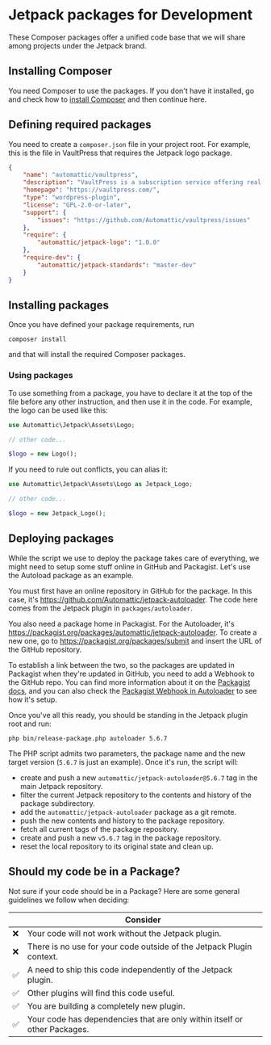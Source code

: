 # Jetpack packages for Development

These Composer packages offer a unified code base that we will share among projects under the Jetpack brand.

## Installing Composer

You need Composer to use the packages. If you don't have it installed, go and check how to [install Composer](https://github.com/Automattic/jetpack/blob/master/docs/development-environment.md#installing-composer) and then continue here.

## Defining required packages

You need to create a `composer.json` file in your project root. For example, this is the file in VaultPress that requires the Jetpack logo package.

```json
{
    "name": "automattic/vaultpress",
    "description": "VaultPress is a subscription service offering real-time backup, automated security scanning, and support from WordPress experts.",
    "homepage": "https://vaultpress.com/",
    "type": "wordpress-plugin",
    "license": "GPL-2.0-or-later",
    "support": {
    	"issues": "https://github.com/Automattic/vaultpress/issues"
    },
    "require": {
        "automattic/jetpack-logo": "1.0.0"
    },
    "require-dev": {
        "automattic/jetpack-standards": "master-dev"
    }
}
```

## Installing packages

Once you have defined your package requirements, run

```
composer install
```

and that will install the required Composer packages.

### Using packages

To use something from a package, you have to declare it at the top of the file before any other instruction, and then use it in the code. For example, the logo can be used like this:

```php
use Automattic\Jetpack\Assets\Logo;

// other code...

$logo = new Logo();
```

If you need to rule out conflicts, you can alias it:

```php
use Automattic\Jetpack\Assets\Logo as Jetpack_Logo;

// other code...

$logo = new Jetpack_Logo();
```

## Deploying packages

While the script we use to deploy the package takes care of everything, we might need to setup some stuff online in GitHub and Packagist. Let's use the Autoload package as an example. 

You must first have an online repository in GitHub for the package. In this case, it's https://github.com/Automattic/jetpack-autoloader. The code here comes from the Jetpack plugin in `packages/autoloader`.

You also need a package home in Packagist. For the Autoloader, it's https://packagist.org/packages/automattic/jetpack-autoloader. To create a new one, go to https://packagist.org/packages/submit and insert the URL of the GitHub repository.

To establish a link between the two, so the packages are updated in Packagist when they're updated in GitHub, you need to add a Webhook to the GitHub repo. You can find more information about it on the [Packagist docs](https://packagist.org/about#how-to-update-packages), and you can also check the [Packagist Webhook in Autoloader](https://github.com/Automattic/jetpack-autoloader/settings/hooks) to see how it's setup.

Once you've all this ready, you should be standing in the Jetpack plugin root and run:

```
php bin/release-package.php autoloader 5.6.7 
```

The PHP script admits two parameters, the package name and the new target version (`5.6.7` is just an example). Once it's run, the script will:

- create and push a new `automattic/jetpack-autoloader@5.6.7` tag in the main Jetpack repository.
- filter the current Jetpack repository to the contents and history of the package subdirectory.
- add the `automattic/jetpack-autoloader` package as a git remote.
- push the new contents and history to the package repository.
- fetch all current tags of the package repository.
- create and push a new `v5.6.7` tag in the package repository.
- reset the local repository to its original state and clean up.

## Should my code be in a Package? 

Not sure if your code should be in a Package? Here are some general guidelines we follow when deciding: 

|   | Consider |
|---|---|
| ❌ | Your code will not work without the Jetpack plugin. |
| ❌ | There is no use for your code outside of the Jetpack Plugin context. |
| ✅ | A need to ship this code independently of the Jetpack plugin. |
| ✅ | Other plugins will find this code useful. |
| ✅ | You are building a completely new plugin. |
| ✅ | Your code has dependencies that are only within itself or other Packages. |
